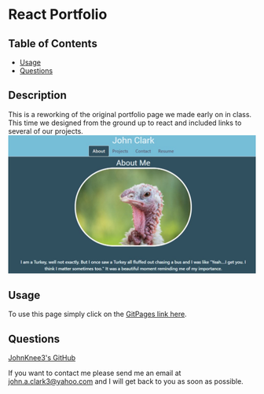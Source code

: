 # React Portfolio

## Table of Contents

- [Usage](#usage)
- [Questions](#questions)

## Description

This is a reworking of the original portfolio page we made early on in class. This time we designed from the ground up to react and included links to several of our projects.
<img src="./src/assets/images/Screenshot.jpg" alt="Brief snip programs main page.">

## Usage

To use this page simply click on the <a href="https://johnknee3.github.io/React-Portfolio/">GitPages link here</a>.

## Questions

<a href="https://github.com/JohnKnee3">JohnKnee3's GitHub</a>

If you want to contact me please send me an email at john.a.clark3@yahoo.com and I will get back to you as soon as possible.

